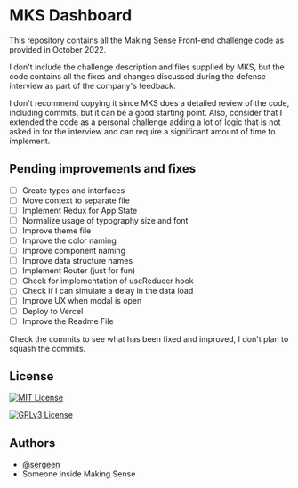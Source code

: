 
# MKS Dashboard

This repository contains all the Making Sense Front-end challenge code as provided in October 2022.

I don't include the challenge description and files supplied by MKS, but the code contains all the fixes and changes discussed during the defense interview as part of the company's feedback.

I don't recommend copying it since MKS does a detailed review of the code, including commits, but it can be a good starting point. Also, consider that I extended the code as a personal challenge adding a lot of logic that is not asked in for the interview and can require a significant amount of time to implement.


## Pending improvements and fixes

- [ ]  Create types and interfaces
- [ ]  Move context to separate file
- [ ]  Implement Redux for App State
- [ ]  Normalize usage of typography size and font
- [ ]  Improve theme file
- [ ]  Improve the color naming
- [ ]  Improve component naming
- [ ]  Improve data structure names
- [ ]  Implement Router (just for fun)
- [ ]  Check for implementation of useReducer hook
- [ ]  Check if I can simulate a delay in the data load
- [ ]  Improve UX when modal is open
- [ ]  Deploy to Vercel
- [ ]  Improve the Readme File

Check the commits to see what has been fixed and improved, I don't plan to squash the commits.


## License

[![MIT License](https://img.shields.io/badge/License-MIT-green.svg)](https://choosealicense.com/licenses/mit/)

[![GPLv3 License](https://img.shields.io/badge/License-GPL%20v3-yellow.svg)](https://opensource.org/licenses/)


## Authors

- [@sergeen](https://www.github.com/sergeen)
- Someone inside Making Sense
